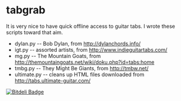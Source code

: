 tabgrab
=======

It is very nice to have quick offline access to guitar tabs. I wrote these scripts toward that aim.

* dylan.py -- Bob Dylan, from http://dylanchords.info/
* igt.py -- assorted artists, from http://www.indieguitartabs.com/
* mg.py -- The Mountain Goats, from http://themountaingoats.net/wiki/doku.php?id=tabs:home
* tmbg.py -- They Might Be Giants, from http://tmbw.net/
* ultimate.py -- cleans up HTML files downloaded from http://tabs.ultimate-guitar.com/


[![Bitdeli Badge](https://d2weczhvl823v0.cloudfront.net/joshuahhh/tabgrab/trend.png)](https://bitdeli.com/free "Bitdeli Badge")

